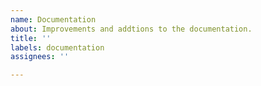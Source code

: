 ```yaml
---
name: Documentation
about: Improvements and addtions to the documentation.
title: ''
labels: documentation
assignees: ''

---
```


<!-- What part of the documentation can be improved? -->
<!-- What is missing in the documentation? -->

